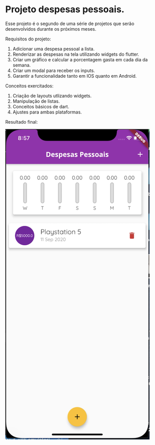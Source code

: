 # Projeto despesas pessoais.

Esse projeto é o segundo de uma série de projetos que serão desenvolvidos durante os próximos meses.

Requisitos do projeto:

1. Adicionar uma despesa pessoal a lista.
2. Renderizar as despesas na tela utilizando widgets do flutter.
3. Criar um gráfico e calcular a porcentagem gasta em cada dia da semana.
4. Criar um modal para receber os inputs.
5. Garantir a funcionalidade tanto em IOS quanto em Android.

Conceitos exercitados:

1. Criação de layouts utlizando widgets.
2. Manipulação de listas.
3. Conceitos básicos de dart.
4. Ajustes para ambas plataformas.

Resultado final:

![Alt text](thumb.png "Title")
